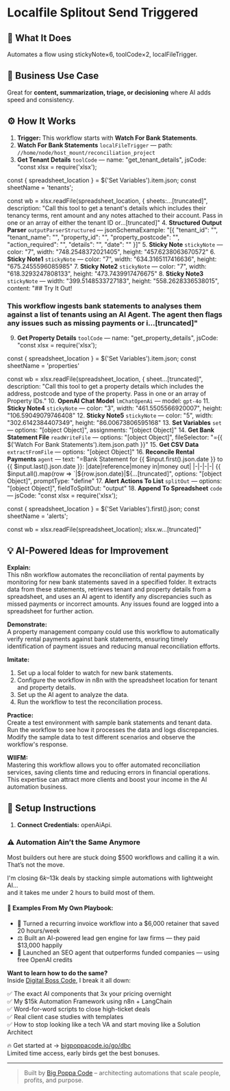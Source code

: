 # Localfile Splitout Send Triggered
  ## 🚀 What It Does
  Automates a flow using stickyNote×6, toolCode×2, localFileTrigger.
  
  ## 💼 Business Use Case
  Great for **content, summarization, triage, or decisioning** where AI adds speed and consistency.
  
  ## ⚙️ How It Works
  1. **Trigger:** This workflow starts with **Watch For Bank Statements**.
  2. **Watch For Bank Statements** `localFileTrigger` — path: `//home/node/host_mount/reconciliation_project`
3. **Get Tenant Details** `toolCode` — name: "get_tenant_details", jsCode: "const xlsx = require('xlsx');

const { spreadsheet_location } = $('Set Variables').item.json;
const sheetName = 'tenants';

const wb = xlsx.readFile(spreadsheet_location, { sheets:…[truncated]", description: "Call this tool to get a tenant's details which includes their tenancy terms, rent amount and any notes attached to their account. Pass in one or an array of either the tenant ID or…[truncated]"
4. **Structured Output Parser** `outputParserStructured` — jsonSchemaExample: "[{
  "tenant_id": "",
  "tenant_name": "",
  "property_id": "",
  "property_postcode": "",
  "action_required": "",
  "details": "",
  "date": ""
}]"
5. **Sticky Note** `stickyNote` — color: "7", width: "748.2548372021405", height: "457.6238063670572"
6. **Sticky Note1** `stickyNote` — color: "7", width: "634.3165117416636", height: "675.2455596085985"
7. **Sticky Note2** `stickyNote` — color: "7", width: "618.3293247808133", height: "473.7439917476675"
8. **Sticky Note3** `stickyNote` — width: "399.5148533727183", height: "558.2628336538015", content: "## Try It Out!
### This workflow ingests bank statements to analyses them against a list of tenants using an AI Agent. The agent then flags any issues such as missing payments or i…[truncated]"
9. **Get Property Details** `toolCode` — name: "get_property_details", jsCode: "const xlsx = require('xlsx');

const { spreadsheet_location } = $('Set Variables').item.json;
const sheetName = 'properties'

const wb = xlsx.readFile(spreadsheet_location, { sheet…[truncated]", description: "Call this tool to get a property details which includes the address, postcode and type of the property. Pass in one or an array of Property IDs."
10. **OpenAI Chat Model** `lmChatOpenAi` — model: `gpt-4o`
11. **Sticky Note4** `stickyNote` — color: "3", width: "461.5505566920007", height: "106.59049079746408"
12. **Sticky Note5** `stickyNote` — color: "5", width: "302.6142384407349", height: "86.00673806595168"
13. **Set Variables** `set` — options: "[object Object]", assignments: "[object Object]"
14. **Get Bank Statement File** `readWriteFile` — options: "[object Object]", fileSelector: "={{ $('Watch For Bank Statements').item.json.path }}"
15. **Get CSV Data** `extractFromFile` — options: "[object Object]"
16. **Reconcile Rental Payments** `agent` — text: "=Bank Statement for {{ $input.first().json.date }} to {{  $input.last().json.date }}:
|date|reference|money in|money out|
|-|-|-|-|
{{ $input.all().map(row => `|${row.json.date}|${…[truncated]", options: "[object Object]", promptType: "define"
17. **Alert Actions To List** `splitOut` — options: "[object Object]", fieldToSplitOut: "output"
18. **Append To Spreadsheet** `code` — jsCode: "const xlsx = require('xlsx');

const { spreadsheet_location } = $('Set Variables').first().json;
const sheetName = 'alerts';

const wb = xlsx.readFile(spreadsheet_location);
xlsx.w…[truncated]"
  
  ## 💡 AI-Powered Ideas for Improvement
  **Explain:**  
This n8n workflow automates the reconciliation of rental payments by monitoring for new bank statements saved in a specified folder. It extracts data from these statements, retrieves tenant and property details from a spreadsheet, and uses an AI agent to identify any discrepancies such as missed payments or incorrect amounts. Any issues found are logged into a spreadsheet for further action.

**Demonstrate:**  
A property management company could use this workflow to automatically verify rental payments against bank statements, ensuring timely identification of payment issues and reducing manual reconciliation efforts.

**Imitate:**  
1. Set up a local folder to watch for new bank statements.
2. Configure the workflow in n8n with the spreadsheet location for tenant and property details.
3. Set up the AI agent to analyze the data.
4. Run the workflow to test the reconciliation process.

**Practice:**  
Create a test environment with sample bank statements and tenant data. Run the workflow to see how it processes the data and logs discrepancies. Modify the sample data to test different scenarios and observe the workflow's response.

**WIIFM:**  
Mastering this workflow allows you to offer automated reconciliation services, saving clients time and reducing errors in financial operations. This expertise can attract more clients and boost your income in the AI automation business.
  
  ## 🔧 Setup Instructions
  1. **Connect Credentials:** openAiApi.
  
### ⚠️ Automation Ain’t the Same Anymore

Most builders out here are stuck doing $500 workflows and calling it a win.  
That’s not the move.  

I'm closing $6k–$13k deals by stacking simple automations with lightweight AI...  
and it takes me under 2 hours to build most of them.

#### 🧠 Examples From My Own Playbook:
- 🔁 Turned a recurring invoice workflow into a $6,000 retainer that saved 20 hours/week  
- ⚖️ Built an AI-powered lead gen engine for law firms — they paid $13,000 happily  
- 🚀 Launched an SEO agent that outperforms funded companies — using free OpenAI credits  

**Want to learn how to do the same?**  
Inside [Digital Boss Code](https://bigpoppacode.io/go/dbc), I break it all down:

✅ The exact AI components that 3x your pricing overnight  
✅ My $15k Automation Framework using n8n + LangChain  
✅ Word-for-word scripts to close high-ticket deals  
✅ Real client case studies with templates  
✅ How to stop looking like a tech VA and start moving like a Solution Architect  

🔥 Get started at → [bigpoppacode.io/go/dbc](https://bigpoppacode.io/go/dbc)  
Limited time access, early birds get the best bonuses.

---
> Built by [Big Poppa Code](https://bigpoppacode.io) – architecting automations that scale people, profits, and purpose.
  